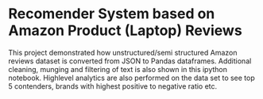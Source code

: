 # Recomender System based on Amazon Product (Laptop) Reviews

This project demonstrated how unstructured/semi structured Amazon reviews dataset is converted from JSON to Pandas dataframes. Additional cleaning, munging and filtering of text is also shown in this ipython notebook. Highlevel analytics are also performed on the data set to see top 5 contenders, brands with highest positive to negative ratio etc.
